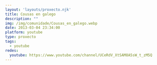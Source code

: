 ```yaml
---
layout: 'layouts/proxecto.njk'
title: Cousas en galego
description: ""
img: /img/comunidade/Cousas_en_galego.webp
date: 2013-03-04 23:34:00
platform: youtube
type: proxecto
tags:
  - youtube
redes:
  youtube: https://www.youtube.com/channel/UCeRdV_XtSAM8A5sW_t_zM5Q
---
```

